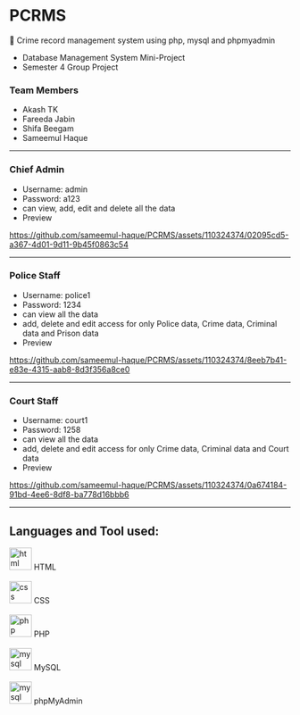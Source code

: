 # PCRMS
🚓 Crime record management system using php, mysql and phpmyadmin

- Database Management System Mini-Project
- Semester 4 Group Project
### Team Members 
- Akash TK
- Fareeda Jabin
- Shifa Beegam
- Sameemul Haque 
---
### Chief Admin
- Username: admin
- Password: a123
- can view, add, edit and delete all the data
- Preview

https://github.com/sameemul-haque/PCRMS/assets/110324374/02095cd5-a367-4d01-9d11-9b45f0863c54

---
### Police Staff
- Username: police1
- Password: 1234
- can view all the data
- add, delete and edit access for only Police data, Crime data, Criminal data and Prison data 
- Preview

https://github.com/sameemul-haque/PCRMS/assets/110324374/8eeb7b41-e83e-4315-aab8-8d3f356a8ce0


---
### Court Staff
- Username: court1
- Password: 1258
- can view all the data
- add, delete and edit access for only Crime data, Criminal data and Court data 
- Preview

https://github.com/sameemul-haque/PCRMS/assets/110324374/0a674184-91bd-4ee6-8df8-ba778d16bbb6


---
## Languages and Tool used:
<img src="https://www.vectorlogo.zone/logos/w3_html5/w3_html5-icon.svg" alt="html" height="40"/> HTML
<br><br>
<img src="https://www.vectorlogo.zone/logos/w3_css/w3_css-icon.svg" alt="css" height="40"/> CSS
<br><br>
<img src="https://www.vectorlogo.zone/logos/php/php-horizontal.svg" alt="php" height="40"/> PHP
<br><br>
<img src="https://www.vectorlogo.zone/logos/mysql/mysql-icon.svg" alt="mysql" height="40"/> MySQL
<br><br>
<img src="https://www.vectorlogo.zone/logos/phpmyadmin/phpmyadmin-ar21.svg" alt="mysql" height="40"/> phpMyAdmin
<br><br>

